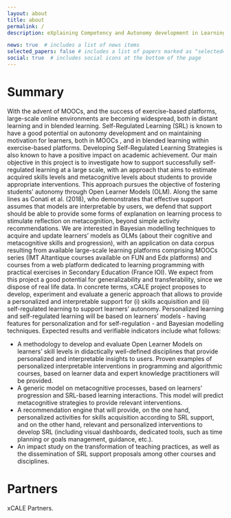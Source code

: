```yaml
---
layout: about
title: about
permalink: /
description: eXplaining Competency and Autonomy development in Learning Environments - ANR Project

news: true  # includes a list of news items
selected_papers: false # includes a list of papers marked as "selected={true}"
social: true  # includes social icons at the bottom of the page
---
```


# Summary
With the advent of MOOCs, and the success of exercise-based platforms, large-scale online environments are becoming widespread, both in distant learning and in blended learning. Self-Regulated Learning (SRL) is known to have a good potential on autonomy development and on maintaining motivation for learners, both in MOOCs , and in blended learning within exercise-based platforms. Developing Self-Regulated Learning Strategies is also known to have a positive impact on academic achievement. Our main objective in this project is to investigate how to support successfully self-regulated learning at a large scale, with an approach that aims to estimate acquired skills levels and metacognitive levels about students to provide appropriate interventions.
This approach pursues the objective of fostering students’ autonomy through Open Learner Models (OLM). Along the same lines as Conati et al.  (2018), who demonstrates that effective support assumes that models are interpretable by users, we defend that support should be able to provide some forms of explanation on learning process to stimulate reflection on metacognition, beyond simple activity recommendations. We are interested in Bayesian modelling techniques to acquire and update learners’ models as OLMs (about their cognitive and metacognitive skills and progression), with an application on data corpus resulting from available large-scale learning platforms comprising MOOCs series (IMT Altantique courses available on FUN and Edx platforms) and courses from a web platform dedicated to learning programming with practical exercises in Secondary Education (France IOI). We expect from this project a good potential for generalizability and transferability, since we dispose of real life data.
In concrete terms, xCALE project proposes to develop, experiment and evaluate a generic approach that allows to provide a personalized and interpretable support for (i) skills acquisition and (ii) self-regulated learning to support learners’ autonomy. Personalized learning and self-regulated learning will be based on learners’ models - having features for personalization and for self-regulation - and Bayesian modelling techniques. Expected results and verifiable indicators include what follows:
*	A methodology to develop and evaluate Open Learner Models on learners’ skill levels in didactically well-defined disciplines that provide personalized and interpretable insights to users. Proven examples of personalized interpretable interventions in programming and algorithmic courses, based on learner data and expert knowledge practitioners will be provided.
*	A generic model on metacognitive processes, based on learners’ progression and SRL-based learning interactions. This model will predict metacognitive strategies to provide relevant interventions.
*	A recommendation engine that will provide, on the one hand, personalized activities for skills acquisition according to SRL support, and on the other hand, relevant and personalized interventions to develop SRL (including visual dashboards, dedicated tools, such as time planning or goals management, guidance, etc.).
*	An impact study on the transformation of teaching practices, as well as the dissemination of SRL support proposals among other courses and disciplines.

# Partners
<div class="row">
    <div class="col-sm mt-3 mt-md-0">
        <img class="img-fluid rounded z-depth-1" src="{{ '/assets/img/xCALE partners.png' | relative_url }}" alt="" title="xCALE Partners"/>
    </div>
</div>
<div class="caption">
    xCALE Partners.
</div>
